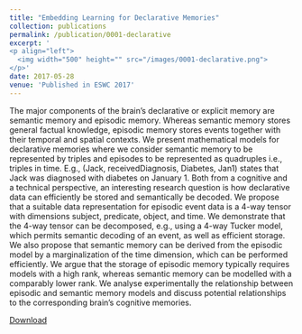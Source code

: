 ```yaml
---
title: "Embedding Learning for Declarative Memories"
collection: publications
permalink: /publication/0001-declarative
excerpt: '
<p align="left">
  <img width="500" height="" src="/images/0001-declarative.png">
</p>'
date: 2017-05-28
venue: 'Published in ESWC 2017'
---
```

The major components of the brain’s declarative or explicit memory are semantic memory and episodic memory. Whereas semantic memory stores general factual knowledge, episodic memory stores events together with their temporal and spatial contexts. We present mathematical models for declarative memories where we consider semantic memory to be represented by triples and episodes to be represented as quadruples i.e., triples in time. E.g., (Jack, receivedDiagnosis, Diabetes, Jan1) states that Jack was diagnosed with diabetes on January 1. Both from a cognitive and a technical perspective, an interesting research question is how declarative data can efficiently be stored and semantically be decoded. We propose that a suitable data representation for episodic event data is a 4-way tensor with dimensions subject, predicate, object, and time. We demonstrate that the 4-way tensor can be decomposed, e.g., using a 4-way Tucker model, which permits semantic decoding of an event, as well as efficient storage. We also propose that semantic memory can be derived from the episodic model by a marginalization of the time dimension, which can be performed efficiently. We argue that the storage of episodic memory typically requires models with a high rank, whereas semantic memory can be modelled with a comparably lower rank. We analyse experimentally the relationship between episodic and semantic memory models and discuss potential relationships to the corresponding brain’s cognitive memories.

[Download](https://www.dbs.ifi.lmu.de/~tresp/papers/BrainMemoryV3.pdf)

